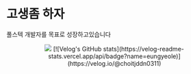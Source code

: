 <h1>고생좀 하자</h1>
<p>풀스텍 개발자를 목표로 성장하고있습니다</p>
<div align="center">
<!--   <img src="https://www.wyzowl.com/wp-content/uploads/2021/12/tenor.gif"> -->
  <img src="https://resources.chimhaha.net/article/1688120125025-q978bop591.gif">
  [![Velog's GitHub stats](https://velog-readme-stats.vercel.app/api/badge?name=eungyeole)](https://velog.io/@choitjddn0311) 
</div>

